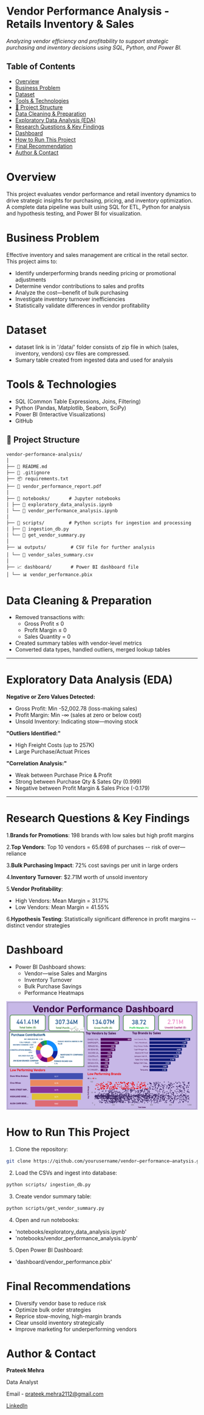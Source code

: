 # Vendor Performance Analysis - Retails Inventory & Sales

_Analyzing vendor efficiency and profitability to support strategic purchasing and inventory decisions
using SQL, Python, and Power Bl._

## Table of Contents
- [Overview](#overview)
- [Business Problem](#business_problem)
- [Dataset](#dataset)
- [Tools & Technologies](#tools--technologies)
- [📂 Project Structure](#--project_structure)
- [Data Cleaning & Preparation](#data-cleaning--preparation)
- [Exploratory Data Analysis (EDA)](#exploratory-data-analysis-eda)
- [Research Questions & Key Findings](#research_questions--key_findings)
- [Dashboard](#dashboard)
- [How to Run This Project](#how_to_run_this_project)
- [Final Recommendation](#final_recommendation)
- [Author & Contact](#author--contact)

# Overview

This project evaluates vendor performance and retail inventory dynamics to drive strategic insights for
purchasing, pricing, and inventory optimization. A complete data pipeline was built using SQL for ETL,
Python for analysis and hypothesis testing, and Power BI for visualization.

# Business Problem

Effective inventory and sales management are critical in the retail sector. This project aims to:
- Identify underperforming brands needing pricing or promotional adjustments
- Determine vendor contributions to sales and profits
- Analyze the cost—benefit of bulk purchasing
- Investigate inventory turnover inefficiencies
- Statistically validate differences in vendor profitability

# Dataset

- dataset link is in '/data/' folder consists of zip file in which (sales, inventory, vendors) csv files are compressed.
- Sumary table created from ingested data and used for analysis

# Tools & Technologies
- SQL (Common Table Expressions, Joins, Filtering)
- Python (Pandas, Matplotlib, Seaborn, SciPy)
- Power BI (Interactive Visualizations)
- GitHub

## 📂 Project Structure
````
vendor-performance-analysis/
│
├── 📄 README.md
├── 🛑 .gitignore
├── 📦 requirements.txt
├── 📑 vendor_performance_report.pdf
│
├── 📓 notebooks/       # Jupyter notebooks
│ ├── 📘 exploratory_data_analysis.ipynb
│ └── 📗 vendor_performance_analysis.ipynb
│
├── 🐍 scripts/         # Python scripts for ingestion and processing
│ ├── 📜 ingestion_db.py
│ └── 📜 get_vendor_summary.py
│
├── 📊 outputs/         # CSV file for further analysis
│ └── 📄 vendor_sales_summary.csv
│
├── 📈 dashboard/       # Power BI dashboard file
│ └── 📊 vendor_performance.pbix
````


# Data Cleaning & Preparation

-  Removed transactions with:
   - Gross Profit ≤ 0
   - Profit Margin ≤ 0
   - Sales Quantity = 0
- Created summary tables with vendor-level metrics
- Converted data types, handled outliers, merged lookup tables

---
# Exploratory Data Analysis (EDA)

**Negative or Zero Values Detected:**
 - Gross Profit: Min -52,002.78 (loss-making sales)
 - Profit Margin: Min -∞ (sales at zero or below cost)
 - Unsold Inventory: Indicating stow—moving stock

**"Outliers Identified:"**
 - High Freight Costs (up to 257K)
 - Large Purchase/Actuat Prices

**"Correlation Analysis:"**
 - Weak between Purchase Price & Profit
 - Strong between Purchase Qty & Sates Qty (0.999)
 - Negative between Profit Margin & Sales Price (-0.179)
---

# Research Questions & Key Findings

1.**Brands for Promotions**: 198 brands with low sales but high profit margins

2.**Top Vendors**: Top 10 vendors = 65.698 of purchases -- risk of over—reliance

3.**Bulk Purchasing Impact**: 72% cost savings per unit in large orders

4.**Inventory Turnover**: $2.71M worth of unsold inventory

5.**Vendor Profitability**:
  - High Vendors: Mean Margin = 31.17%
  - Low Vendors: Mean Margin = 41.55%

6.**Hypothesis Testing**: Statistically significant difference in profit margins -- distinct vendor
strategies

# Dashboard

- Power BI Dashboard shows:
  - Vendor—wise Sales and Margins
  - Inventory Turnover
  - Bulk Purchase Savings
  - Performance Heatmaps

![vendor_performance_dashboard](images/dashboard.png)

# How to Run This Project

1. Clone the repository:
``` bash
git clone https://qithub.com/yourusername/vendor—performance—anatysis.git
```
2. Load the CSVs and ingest into database:
```bash
python scripts/ ingestion_db.py
```
3. Create vendor summary table:
```bash
python scripts/get_vendor_summary.py
```
4. Open and run notebooks:
  - 'notebooks/exploratory_data_analysis.ipynb'
  - 'notebooks/vendor_performance_analysis.ipynb'
5. Open Power BI Dashboard:
  - 'dashboard/vendor_performance.pbix'

# Final Recommendations

- Diversify vendor base to reduce risk
- Optimize bulk order strategies
- Reprice stow-moving, high-margin brands
- Clear unsold inventory strategically
- Improve marketing for underperforming vendors

# Author & Contact

**Prateek Mehra**

Data Analyst

Email - prateek.mehra2112@gmail.com

[LinkedIn](wwww.linkedin.com/in/prateekmehrads/)

